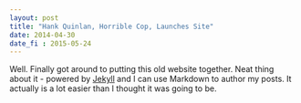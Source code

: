 ```yaml
---
layout: post
title: "Hank Quinlan, Horrible Cop, Launches Site"
date: 2014-04-30
date_fi : 2015-05-24
---
```


Well. Finally got around to putting this old website together. Neat thing about it - powered by [Jekyll](http://jekyllrb.com) and I can use Markdown to author my posts. It actually is a lot easier than I thought it was going to be.
